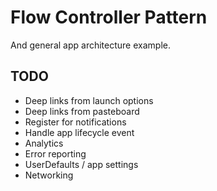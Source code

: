 # Flow Controller Pattern
And general app architecture example.

## TODO
- Deep links from launch options
- Deep links from pasteboard
- Register for notifications
- Handle app lifecycle event
- Analytics
- Error reporting
- UserDefaults / app settings
- Networking

